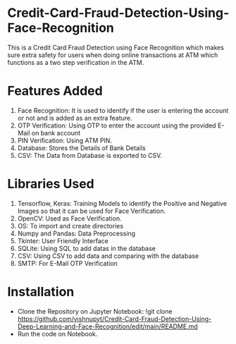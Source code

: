 # Credit-Card-Fraud-Detection-Using-Face-Recognition

This is a Credit Card Fraud Detection using Face Recognition which makes sure extra safety for users when doing online transactions at ATM which functions as a two step verification in the ATM.

# Features Added

1. Face Recognition: It is used to identify if the user is entering the account or not and is added as an extra feature.
2. OTP Verification: Using OTP to enter the account using the provided E-Mail on bank account
3. PIN Verification: Using ATM PIN.
4. Database: Stores the Details of Bank Details
5. CSV: The Data from Database is exported to CSV.

# Libraries Used

1. Tensorflow, Keras: Training Models to identify the Positive and Negative Images so that it can be used for Face Verification.
2. OpenCV: Used as Face Verification.
3. OS: To import and create directories
4. Numpy and Pandas: Data Preprocessing
5. Tkinter: User Friendly Interface
6. SQLite: Using SQL to add datas in the database
7. CSV: Using CSV to add data and comparing with the database
8. SMTP: For E-Mail OTP Verification

# Installation
- Clone the Repository on Jupyter Notebook:
  !git clone https://github.com/vishnupyt/Credit-Card-Fraud-Detection-Using-Deep-Learning-and-Face-Recognition/edit/main/README.md
- Run the code on Notebook.
